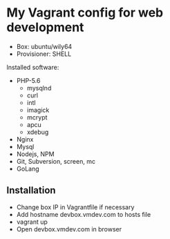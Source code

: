 # My Vagrant config for web development

* Box: ubuntu/wily64
* Provisioner: SHELL

Installed software:

* PHP-5.6
    * mysqlnd
    * curl
    * intl
    * imagick
    * mcrypt
    * apcu
    * xdebug
* Nginx
* Mysql
* Nodejs, NPM
* Git, Subversion, screen, mc
* GoLang

## Installation
* Change box IP in Vagrantfile if necessary
* Add hostname devbox.vmdev.com to hosts file
* vagrant up
* Open devbox.vmdev.com in browser

